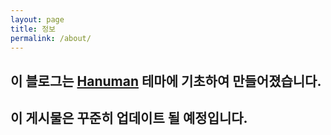 ```yaml
---
layout: page
title: 정보
permalink: /about/
---
```


## 이 블로그는 [Hanuman](https://samanyougarg.com/hanuman) 테마에 기초하여 만들어졌습니다.

## 이 게시물은 꾸준히 업데이트 될 예정입니다.
